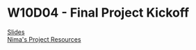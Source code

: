 # W10D04 - Final Project Kickoff

[Slides](https://docs.google.com/presentation/d/1wKiuaLCeRgPhLx7z1XAsw3NBCbuN_afz_jbFJuHeLeI/edit#slide=id.g16ac1d1504_2_0)  
[Nima's Project Resources](https://www.project-resources.com/)  
